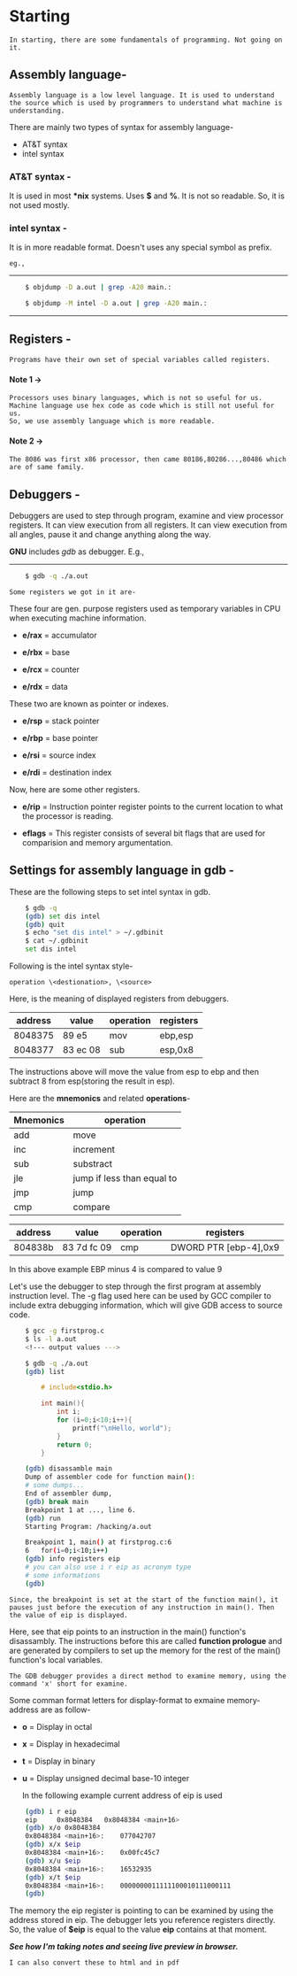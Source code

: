 # Starting
	In starting, there are some fundamentals of programming. Not going on it.

## Assembly language-
`Assembly language is a low level language. It is used to understand the source which is used by programmers to understand what machine is understanding.`

There are mainly two types of syntax for assembly language-
* AT&T syntax
* intel syntax

### AT&T syntax -
It is used in most **\*nix** systems. Uses **$** and **%**. It is not so readable. So, it is not used mostly.

### intel syntax -
It is in more readable format. Doesn't uses any special symbol as prefix.

	eg.,
---
```bash
	$ objdump -D a.out | grep -A20 main.:
```
```bash
	$ objdump -M intel -D a.out | grep -A20 main.:
```
---

## Registers -
	Programs have their own set of special variables called registers.

#### Note 1 ->
	Processors uses binary languages, which is not so useful for us.
	Machine language use hex code as code which is still not useful for us.
	So, we use assembly language which is more readable.
#### Note 2 ->
	The 8086 was first x86 processor, then came 80186,80286...,80486 which are of same family.

## Debuggers -
Debuggers are used to step through program, examine and view processor registers. It can view execution from all registers. It can view execution from all angles, pause it and change anything along the way.

**GNU** includes _gdb_ as debugger. E.g.,

---
```bash
	$ gdb -q ./a.out
```
	Some registers we got in it are-

These four are gen. purpose registers used as temporary variables in CPU when executing machine information.

* **e/rax** = accumulator

* **e/rbx** = base

* **e/rcx** = counter

* **e/rdx** = data

These two are known as pointer or indexes.

* **e/rsp** = stack pointer

* **e/rbp** = base pointer

* **e/rsi** = source index

* **e/rdi** = destination index

Now, here are some other registers.

* **e/rip** = Instruction pointer register points to the current location to what the processor is reading.

* **eflags** = This register consists of several bit flags that are used for comparision and memory argumentation.

## Settings for assembly language in gdb -

These are the following steps to set intel syntax in gdb.

```bash
	$ gdb -q
	(gdb) set dis intel
	(gdb) quit
	$ echo "set dis intel" > ~/.gdbinit
	$ cat ~/.gdbinit
	set dis intel
```
 Following is the intel syntax style-

	operation \<destionation>, \<source>

Here, is the meaning of displayed registers from debuggers.

<!--- Tables -->

|address|value|operation|registers|
|-------|-----|---------|---------|
|8048375|89 e5|mov|ebp,esp|
|8048377|83 ec 08|sub|esp,0x8|

The instructions above will move the value from esp to ebp and then subtract 8 from esp(storing the result in esp).

Here are the **mnemonics** and related **operations**-

|Mnemonics|operation|
|---------|---------|
| add | move |
| inc | increment |
| sub | substract |
| jle | jump if less than equal to  |
| jmp | jump |
| cmp | compare  |


|address|value|operation|registers|
|-------|-----|---------|---------|
|804838b|83 7d fc 09|cmp|DWORD PTR [ebp-4],0x9|

In this above example EBP minus 4 is compared to value 9

Let's use the debugger to step through the first program at assembly instruction level.
The -g flag used here can be used by GCC compiler to include extra debugging information, which will give GDB access to source code.

```bash
	$ gcc -g firstprog.c
	$ ls -l a.out
	<!--- output values --->

	$ gdb -q ./a.out
	(gdb) list
```
```c
		# include<stdio.h>

		int main(){
			int i;
			for (i=0;i<10;i++){
				printf("\nHello, world");
			}
			return 0;
		}
```
```bash
	(gdb) disassamble main
	Dump of assembler code for function main():
	# some dumps...
	End of assembler dump,
	(gdb) break main
	Breakpoint 1 at ..., line 6.
	(gdb) run
	Starting Program: /hacking/a.out

	Breakpoint 1, main() at firstprog.c:6
	6	for(i=0;i<10;i++)
	(gdb) info registers eip
	# you can also use i r eip as acronym type
	# some informations
	(gdb)
```
`Since, the breakpoint is set at the start of the function main(), it pauses just before the execution of any instruction in main(). Then the value of eip is displayed.`

Here, see that eip points to an instruction in the main() function's disassambly. The instructions before this are called **function prologue** and are generated by compilers to set up the memory for the rest of the main() function's local variables.

`The GDB debugger provides a direct method to examine memory, using the command 'x' short for examine.`

Some comman format letters for display-format to exmaine memory-address are as follow-

* **o**	= Display in octal
* **x** = Display in hexadecimal
* **t** = Display in binary
* **u** = Display unsigned decimal base-10 integer

	In the following example current address of eip is used

```bash
	(gdb) i r eip
	eip		0x8048384	0x8048384 <main+16>
	(gdb) x/o 0x8048384
	0x8048384 <main+16>:	077042707
	(gdb) x/x $eip
	0x8048384 <main+16>:	0x00fc45c7
	(gdb) x/u $eip
	0x8048384 <main+16>:	16532935
	(gdb) x/t $eip
	0x8048384 <main+16>:	0000000011111100010111000111
	(gdb)
```
The memory the eip register is pointing to can be examined by using the address stored in eip. The debugger lets you reference registers directly. So, the value of **$eip** is equal to the value **eip** contains at that moment.

***See how I'm taking notes and seeing live preview in browser.***

	I can also convert these to html and in pdf


